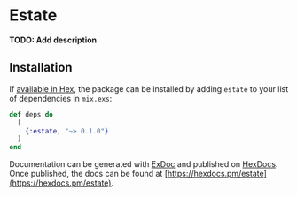 # Estate

**TODO: Add description**

## Installation

If [available in Hex](https://hex.pm/docs/publish), the package can be installed
by adding `estate` to your list of dependencies in `mix.exs`:

```elixir
def deps do
  [
    {:estate, "~> 0.1.0"}
  ]
end
```

Documentation can be generated with [ExDoc](https://github.com/elixir-lang/ex_doc)
and published on [HexDocs](https://hexdocs.pm). Once published, the docs can
be found at [https://hexdocs.pm/estate](https://hexdocs.pm/estate).

